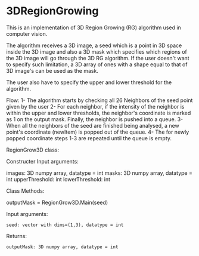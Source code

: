 # 3DRegionGrowing

This is an implementation of 3D Region Growing (RG) algorithm used in computer vision.

The algorithm receives a 3D image, a seed which is a point in 3D space inside the 3D image
and also a 3D mask which specifies which regions of the 3D image will go through the 3D RG algorithm. 
If the user doesn't want to specify such limitation, a 3D array of ones with a shape equal to that of 
3D image's can be used as the mask.

The user also have to specify the upper and lower threshold for the algorithm.

Flow:
1- The algorithm starts by checking all 26 Neighbors of the seed point given by the user
2- For each neighbor, if the intensity of the neighbor is within the upper and lower thresholds, the neighbor's coordinate
is marked as 1 on the output mask. Finally, the neighbor is pushed into a queue. 
3- When all the neighbors of the seed are finished being analysed, a new point's coordinate (newItem) is popped out of the queue.
4- The for newly popped coordinate steps 1-3 are repeated until the queue is empty.

RegionGrow3D class:

Constructer Input arguments:

  images: 3D numpy array, datatype = int
  masks: 3D numpy array, datatype = int
  upperThreshold: int
  lowerThreshold: int
  
Class Methods:

  outputMask = RegionGrow3D.Main(seed)
    
  Input arguments:
  
    seed: vector with dims=(1,3), datatype = int
    
   Returns:
   
    outputMask: 3D numpy array, datatype = int
